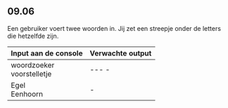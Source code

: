 ## 09.06
Een gebruiker voert twee woorden in. Jij zet een streepje onder de letters die hetzelfde zijn.

| Input aan de console | Verwachte output |
|----------------------|------------------|
| woordzoeker<br>voorstelletje | ---     - |
| Egel<br>Eenhoorn | - |